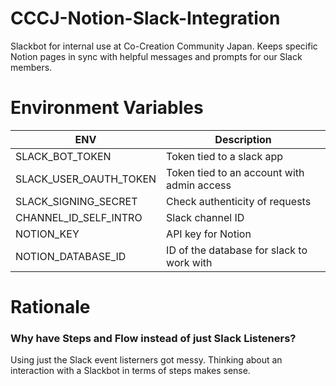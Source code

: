 # CCCJ-Notion-Slack-Integration

Slackbot for internal use at Co-Creation Community Japan. Keeps specific Notion pages in sync with helpful messages and prompts for our Slack members.

# Environment Variables

| ENV                    | Description                                |
| ---------------------- | ------------------------------------------ |
| SLACK_BOT_TOKEN        | Token tied to a slack app                  |
| SLACK_USER_OAUTH_TOKEN | Token tied to an account with admin access |
| SLACK_SIGNING_SECRET   | Check authenticity of requests             |
| CHANNEL_ID_SELF_INTRO  | Slack channel ID                           |
| NOTION_KEY             | API key for Notion                         |
| NOTION_DATABASE_ID     | ID of the database for slack to work with  |

# Rationale

### Why have Steps and Flow instead of just Slack Listeners?

Using just the Slack event listerners got messy. Thinking about an interaction with a Slackbot in terms of steps makes sense.
